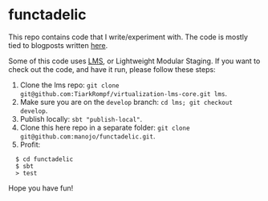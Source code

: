 functadelic
===========

This repo contains code that I write/experiment with. The code is mostly
tied to blogposts written [here](http://manojo.github.io).

Some of this code uses [LMS](http://scala-lms.github.io), or Lightweight
Modular Staging. If you want to check out the code, and have it run,
please follow these steps:

  1. Clone the lms repo: `git clone git@github.com:TiarkRompf/virtualization-lms-core.git lms`.
  2. Make sure you are on the `develop` branch: `cd lms; git checkout develop`.
  3. Publish locally: `sbt "publish-local"`.
  4. Clone this here repo in a separate folder: `git clone git@github.com:manojo/functadelic.git`.
  5. Profit:
  ```
    $ cd functadelic
    $ sbt
    > test
  ```

Hope you have fun!
